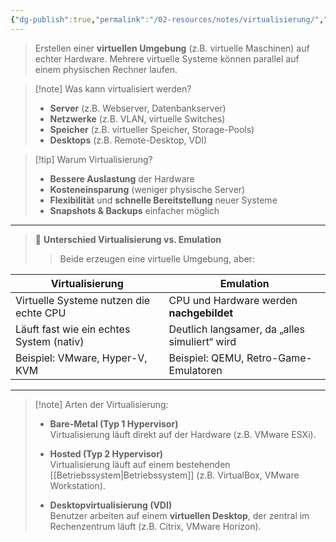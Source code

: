 ```yaml
---
{"dg-publish":true,"permalink":"/02-resources/notes/virtualisierung/","noteIcon":"","updated":"2025-07-12T13:31:41.321+02:00"}
---
```


> Erstellen einer **virtuellen Umgebung** (z.B. virtuelle Maschinen) auf echter Hardware. Mehrere virtuelle Systeme können parallel auf einem physischen Rechner laufen.

> [!note] Was kann virtualisiert werden?
> 
> - **Server** (z.B. Webserver, Datenbankserver)
> - **Netzwerke** (z.B. VLAN, virtuelle Switches)
> - **Speicher** (z.B. virtueller Speicher, Storage-Pools)
> - **Desktops** (z.B. Remote-Desktop, VDI)

> [!tip] Warum Virtualisierung?
> 
> - **Bessere Auslastung** der Hardware
> - **Kosteneinsparung** (weniger physische Server)
> - **Flexibilität** und **schnelle Bereitstellung** neuer Systeme
> - **Snapshots & Backups** einfacher möglich

---

> 🔄 **Unterschied Virtualisierung vs. Emulation**
> 
> > Beide erzeugen eine virtuelle Umgebung, aber:

|Virtualisierung|Emulation|
|---|---|
|Virtuelle Systeme nutzen die echte CPU|CPU und Hardware werden **nachgebildet**|
|Läuft fast wie ein echtes System (nativ)|Deutlich langsamer, da „alles simuliert“ wird|
|Beispiel: VMware, Hyper-V, KVM|Beispiel: QEMU, Retro-Game-Emulatoren|

---

> [!note] Arten der Virtualisierung:
> 
> - **Bare-Metal (Typ 1 Hypervisor)**  
>     Virtualisierung läuft direkt auf der Hardware (z.B. VMware ESXi).
>     
> - **Hosted (Typ 2 Hypervisor)**  
>     Virtualisierung läuft auf einem bestehenden [[Betriebssystem\|Betriebssystem]] (z.B. VirtualBox, VMware Workstation).
>     
> - **Desktopvirtualisierung (VDI)**  
>     Benutzer arbeiten auf einem **virtuellen Desktop**, der zentral im Rechenzentrum läuft (z.B. Citrix, VMware Horizon).
>     
